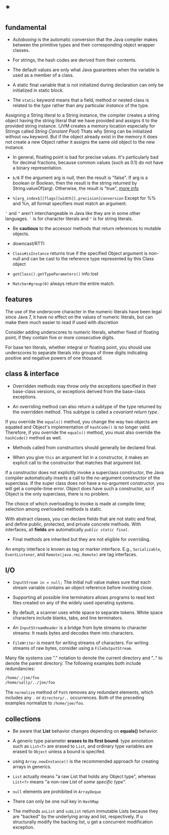 # *

## fundamental

- _Autoboxing_ is the automatic conversion that the Java compiler makes between the primitive types and their corresponding object wrapper classes.

- For strings, the hash codes are derived from their contents.

- The default values are only what Java guarantees when the variable is used as a member of a class.

- A static final variable that is not initialized during declaration can only be initialized in static block.

- The `static` keyword means that a field, method or nested class is related to the _type_ rather than any particular _instance_ of the type.

Assigning a String literal to a String instance, the compiler creates a string object having the string literal that we have provided and assigns it to the provided string instance. (JVM creates a memory location especially for Strings called _String Constant Pool_) Thats why String can be initialized without `new` keyword. But if the object already exist in the memory it does not create a new Object rather it assigns the same old object to the new instance.

- In general, floating point is bad for precise values. It's particularly bad for decimal fractions, because common values (such as 0.1) do not have a binary representation.

- `b/B` If the argument arg is null, then the result is "false". If arg is a boolean or Boolean, then the result is the string returned by String.valueOf(arg). Otherwise, the result is "true", [more info](https://docs.oracle.com/javase/7/docs/api/java/util/Formatter.html#syntax)

- `%[arg_index$][flags][width][.precision]conversion` Except for %% and %n, all format specifiers must match an argument.

`'` and `"` aren't interchangeable in Java like they are in some other languages. `'` is for character literals and `"` is for string literals.

- Be **cautious** to the accessor methods that return references to mutable objects.

- downcast/RTTI

- `Class#isInstance` returns true if the specified Object argument is non-null and can be cast to the reference type represented by this Class object

- `getClass().getTypeParameters()` info lost

- `Matcher#group(0)` always return the entire match.

## features

The use of the underscore character in the numeric literals have been legal since Java 7, it have no effect on the values of numeric literals, but can make them much easier to read if used with discretion

Consider adding underscores to numeric literals, whether fixed of floating point, if they contain five or more consecutive digits.

For base ten literals, whether integral or floating point, you should use underscores to separate literals into groups of three digits indicating positive and negative powers of one thousand.

## class & interface

- Overridden methods may throw only the exceptions specified in their base-class versions, or exceptions derived from the base-class exceptions.

- An overriding method can also return a subtype of the type returned by the overridden method. This subtype is called a _covariant return type_.

If you override the `equals()` method, you change the way two objects are equated and Object's implementation of `hashCode()` is no longer valid. Therefore, if you override the `equals()` method, you must also override the `hashCode()` method as well.

- Methods called from constructors should generally be declared final.

- When you give `this` an argument list in a constructor, it makes an explicit call to the constructor that matches that argument list.

If a constructor does not explicitly invoke a superclass constructor, the Java compiler automatically inserts a call to the no-argument constructor of the superclass. If the super class does not have a no-argument constructor, you will get a compile-time error. Object does have such a constructor, so if Object is the only superclass, there is no problem.

The choice of which overloading to invoke is made at compile time; selection among overloaded methods is static.

With abstract classes, you can declare fields that are not static and final, and define public, protected, and private concrete methods. With interfaces, all **fields** are automatically _`public static final`_.

- Final methods are inherited but they are not eligible for overriding.

An empty interface is known as tag or marker interface. E.g., `Serializable`, `EventListener`, and `Remote(java.rmi.Remote)` are tag interfaces.

## I/O

- `InputStream in = null;` The initial null value makes sure that each stream variable contains an object reference before invoking close.

- Supporting all possible line terminators allows programs to read text files created on any of the widely used operating systems.

- By default, a scanner uses white space to separate tokens. White space characters include blanks, tabs, and line terminators.

- An `InputStreamReader` is a bridge from byte streams to character streams: It reads bytes and decodes them into characters.

- `FileWriter` is meant for writing streams of characters. For writing streams of raw bytes, consider using a `FileOutputStream`.

Many file systems use "." notation to denote the current directory and ".." to denote the parent directory. The following examples both include redundancies:

```txt
/home/./joe/foo
/home/sally/../joe/foo
```

The `normalize` method of `Path` removes any redundant elements, which includes any `.` or `directory/..` occurrences. Both of the preceding examples normalize to `/home/joe/foo`.

## collections

- Be aware that **List** behavior changes depending on **equals()** behavior.

- A generic type parameter __erases to its first bound__. type annotation such as `List<T>` are erased to `List`, and ordinary type variables are erased to `Object` unless a bound is specifed.

- using `Array.newInstance()` is the recommended approach for creating arrays in generics.

- `List` actually means "a raw List that holds any Object type", whereas `List<?>` means "a non-raw List of _some specific type_".

- `null` elements are prohibited in `ArrayDeque`

- There can only be one null key in `HashMap`

- The methods `asList` and `subList` return immutable Lists because they are "backed" by the underlying array and list, respectively. If u structurally modify the backing list, u get a concurrent modification exception.
